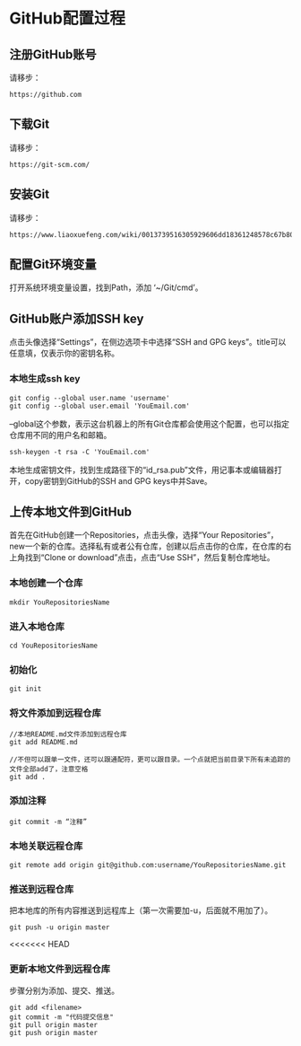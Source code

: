 # GitHub配置过程
## 注册GitHub账号
请移步：
```
https://github.com
```
## 下载Git
请移步：
```
https://git-scm.com/
```
## 安装Git
请移步：
```
https://www.liaoxuefeng.com/wiki/0013739516305929606dd18361248578c67b8067c8c017b000/00137396287703354d8c6c01c904c7d9ff056ae23da865a000
```
## 配置Git环境变量
打开系统环境变量设置，找到Path，添加 ‘~/Git/cmd’。

## GitHub账户添加SSH key
点击头像选择“Settings”，在侧边选项卡中选择“SSH and GPG keys”。title可以任意填，仅表示你的密钥名称。

### 本地生成ssh key
```
git config --global user.name 'username'
git config --global user.email 'YouEmail.com'
```
–global这个参数，表示这台机器上的所有Git仓库都会使用这个配置，也可以指定仓库用不同的用户名和邮箱。

```
ssh-keygen -t rsa -C 'YouEmail.com'
```
本地生成密钥文件，找到生成路径下的“id_rsa.pub”文件，用记事本或编辑器打开，copy密钥到GitHub的SSH and GPG keys中并Save。

## 上传本地文件到GitHub
首先在GitHub创建一个Repositories，点击头像，选择“Your Repositories”，new一个新的仓库。选择私有或者公有仓库，创建以后点击你的仓库，在仓库的右上角找到“Clone or download”点击，点击“Use SSH”，然后复制仓库地址。

### 本地创建一个仓库
```
mkdir YouRepositoriesName
```
### 进入本地仓库
```
cd YouRepositoriesName
```
### 初始化
```
git init
```
### 将文件添加到远程仓库
```
//本地README.md文件添加到远程仓库
git add README.md

//不但可以跟单一文件，还可以跟通配符，更可以跟目录。一个点就把当前目录下所有未追踪的文件全部add了，注意空格
git add .
```
### 添加注释
```
git commit -m “注释”
```
### 本地关联远程仓库
```
git remote add origin git@github.com:username/YouRepositoriesName.git
```
### 推送到远程仓库
把本地库的所有内容推送到远程库上（第一次需要加-u，后面就不用加了）。
```
git push -u origin master
```
<<<<<<< HEAD

### 更新本地文件到远程仓库
步骤分别为添加、提交、推送。
```
git add <filename>
git commit -m "代码提交信息"
git pull origin master
git push origin master
```
